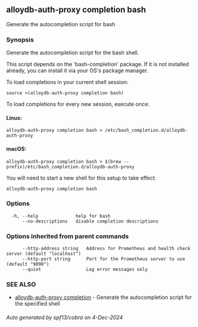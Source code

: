 ## alloydb-auth-proxy completion bash

Generate the autocompletion script for bash

### Synopsis

Generate the autocompletion script for the bash shell.

This script depends on the 'bash-completion' package.
If it is not installed already, you can install it via your OS's package manager.

To load completions in your current shell session:

	source <(alloydb-auth-proxy completion bash)

To load completions for every new session, execute once:

#### Linux:

	alloydb-auth-proxy completion bash > /etc/bash_completion.d/alloydb-auth-proxy

#### macOS:

	alloydb-auth-proxy completion bash > $(brew --prefix)/etc/bash_completion.d/alloydb-auth-proxy

You will need to start a new shell for this setup to take effect.


```
alloydb-auth-proxy completion bash
```

### Options

```
  -h, --help              help for bash
      --no-descriptions   disable completion descriptions
```

### Options inherited from parent commands

```
      --http-address string   Address for Prometheus and health check server (default "localhost")
      --http-port string      Port for the Prometheus server to use (default "9090")
      --quiet                 Log error messages only
```

### SEE ALSO

* [alloydb-auth-proxy completion](alloydb-auth-proxy_completion.md)	 - Generate the autocompletion script for the specified shell

###### Auto generated by spf13/cobra on 4-Dec-2024
